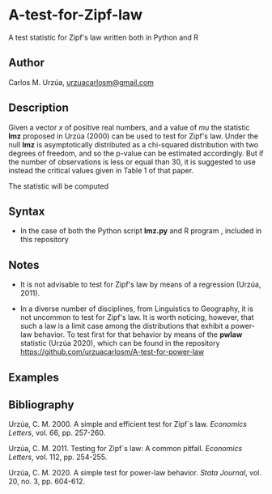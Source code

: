 # A-test-for-Zipf-law

A test statistic for Zipf's law written both in Python and R

## Author

Carlos M. Urzúa, urzuacarlosm@gmail.com

## Description

Given a vector *x* of positive real numbers, and a value of *mu*     the statistic **lmz** proposed in Urzúa (2000) can be used to test for Zipf's law. Under the null **lmz** is asymptotically distributed as a chi-squared distribution with two degrees of freedom, and so the p-value can be estimated accordingly. But if the number of observations is less or equal than 30, it is suggested to use instead the critical values given in Table 1 of that paper.

The statistic will be computed 

## Syntax

* In the case of both the Python script **lmz.py** and R program , included in this repository 

## Notes

* It is not advisable to test for Zipf's law by means of a regression (Urzúa, 2011).

* In a diverse number of disciplines, from Linguistics to Geography, it is not uncommon to test for Zipf's law. It is worth noticing, however, that such a law is a limit case among the distributions that exhibit a power-law behavior. To test first for that behavior by means of the **pwlaw** statistic (Urzúa 2020), which can be found in the repository https://github.com/urzuacarlosm/A-test-for-power-law

## Examples



## Bibliography

Urzúa, C. M. 2000. A simple and efficient test for Zipf´s law. *Economics Letters*, vol. 66, pp. 257-260.

Urzúa, C. M. 2011. Testing for Zipf´s law: A common pitfall. *Economics Letters*, vol. 112, pp. 254-255.

Urzúa, C. M. 2020. A simple test for power-law behavior. *Stata Journal*, vol. 20, no. 3, pp. 604-612.
